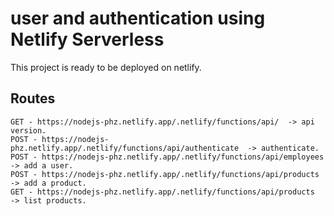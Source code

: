 # user and authentication using Netlify Serverless

This project is ready to be deployed on netlify.

## Routes

````
GET - https://nodejs-phz.netlify.app/.netlify/functions/api/  -> api version.
POST - https://nodejs-phz.netlify.app/.netlify/functions/api/authenticate  -> authenticate.
POST - https://nodejs-phz.netlify.app/.netlify/functions/api/employees  -> add a user.
POST - https://nodejs-phz.netlify.app/.netlify/functions/api/products  -> add a product.
GET - https://nodejs-phz.netlify.app/.netlify/functions/api/products  -> list products.
````
